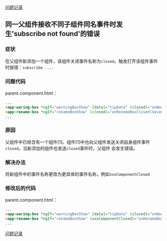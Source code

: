 [问题记录](../README.md)


## 同一父组件接收不同子组件同名事件时发生'subscribe not found'的错误

### 症状

在父组件新添加一个组件，该组件关闭事件名称为```closed```。触发打开该组件事件时报错：```subscribe ....```

### 问题代码

parent.component.html：
```html
...
<app-waring-box *ngIf="warningBoxShow" [data]="tipData" (closed)="onWarningBoxClosed($event)"></app-waring-box>
<app-rename-box *ngIf="renameBoxShow" (closed)="onRenameBoxClosed($event)"></app-rename-box>
...
```

### 原因

父组件中已经含有一个组件[1]。组件[1]中也向父组件发送关闭自身组件事件```closed```。当新添加的组件也发送```closed```事件时，父组件
会发生错误。

### 解决办法

将新组件中的事件名称更改为更具体的事件名称，例如```xxxComponentClosed```

### 修改后的代码

parent.component.html：
```html
...
<app-waring-box *ngIf="warningBoxShow" [data]="tipData" (closed)="onWarningBoxClosed($event)"></app-waring-box>
<app-rename-box *ngIf="renameBoxShow" (xxxComponentClosed)="onRenameBoxClosed($event)"></app-rename-box>
...
```

[问题记录](../README.md)